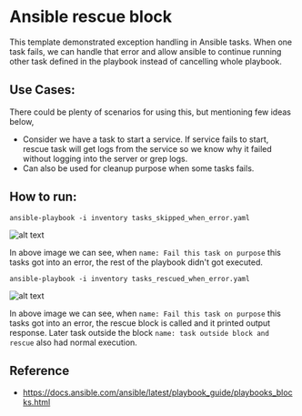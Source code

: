 # Ansible rescue block

This template demonstrated exception handling in Ansible tasks. When one task fails, we can handle that error and allow ansible to continue running other task defined in the playbook instead of cancelling whole playbook. </br>

## Use Cases:
There could be plenty of scenarios for using this, but mentioning few ideas below, </br>
- Consider we have a task to start a service. 
    If service fails to start, rescue task will get logs from the service so we know why it failed without logging into the server or grep logs.
- Can also be used for cleanup purpose when some tasks fails.

## How to run:
``` ansible-playbook -i inventory tasks_skipped_when_error.yaml ```

![alt text](image.png)

In above image we can see, when `name: Fail this task on purpose` this tasks got into an error, the rest of the playbook didn't got executed. </br>

``` ansible-playbook -i inventory tasks_rescued_when_error.yaml ```

![alt text](image-1.png)

In above image we can see, when `name: Fail this task on purpose` this tasks got into an error, the rescue block is called and it printed output response. Later task outside the block `name: task outside block and rescue` also had normal execution. </br>


## Reference
- https://docs.ansible.com/ansible/latest/playbook_guide/playbooks_blocks.html

